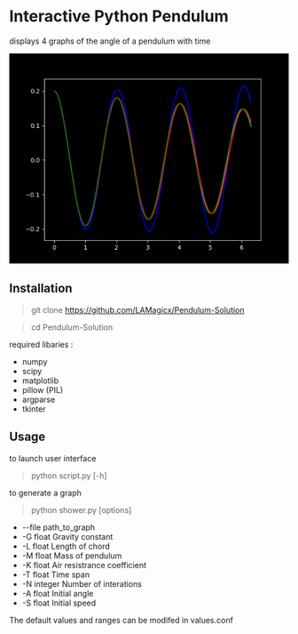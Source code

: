 
# Interactive Python Pendulum

displays 4 graphs of the angle of a pendulum with time

![graph](graph.png)

## Installation

> git clone https://github.com/LAMagicx/Pendulum-Solution

> cd Pendulum-Solution

required libaries : 
 - numpy
 - scipy
 - matplotlib
 - pillow (PIL)
 - argparse
 - tkinter

## Usage

to launch user interface
> python script.py [-h]

to generate a graph
> python shower.py [options]

- --file path_to_graph
 - -G float Gravity constant
 - -L float Length of chord
 - -M float Mass of pendulum
 - -K float Air resistrance coefficient
 - -T float Time span
 - -N integer Number of interations
 - -A float Initial angle
 - -S float Initial speed

The default values and ranges can be modifed in values.conf

